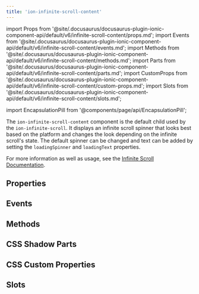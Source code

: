 ```yaml
---
title: 'ion-infinite-scroll-content'
---
```


import Props from '@site/.docusaurus/docusaurus-plugin-ionic-component-api/default/v6/infinite-scroll-content/props.md';
import Events from '@site/.docusaurus/docusaurus-plugin-ionic-component-api/default/v6/infinite-scroll-content/events.md';
import Methods from '@site/.docusaurus/docusaurus-plugin-ionic-component-api/default/v6/infinite-scroll-content/methods.md';
import Parts from '@site/.docusaurus/docusaurus-plugin-ionic-component-api/default/v6/infinite-scroll-content/parts.md';
import CustomProps from '@site/.docusaurus/docusaurus-plugin-ionic-component-api/default/v6/infinite-scroll-content/custom-props.md';
import Slots from '@site/.docusaurus/docusaurus-plugin-ionic-component-api/default/v6/infinite-scroll-content/slots.md';

import EncapsulationPill from '@components/page/api/EncapsulationPill';

The `ion-infinite-scroll-content` component is the default child used by the `ion-infinite-scroll`. It displays an infinite scroll spinner that looks best based on the platform and changes the look depending on the infinite scroll's state. The default spinner can be changed and text can be added by setting the `loadingSpinner` and `loadingText` properties.

For more information as well as usage, see the [Infinite Scroll Documentation](./infinite-scroll.md#infinite-scroll-content).

## Properties

<Props />

## Events

<Events />

## Methods

<Methods />

## CSS Shadow Parts

<Parts />

## CSS Custom Properties

<CustomProps />

## Slots

<Slots />
